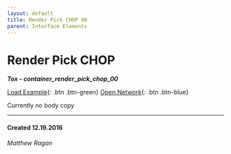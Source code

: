 ```yaml
---
layout: default
title: Render Pick CHOP 00
parent: Interface Elements
---
```


# Render Pick CHOP
***Tox - container_render_pick_chop_00***  

[Load Example](?remoteTox=https://github.com/raganmd/touchdesigner-community-examples-code/blob/main/tox/container_render_pick_chop-00.tox?raw=true){: .btn .btn-green} [Open Network](?openNetwork=True){: .btn .btn-blue}

Currently no body copy 

---
#### Created 12.19.2016
*Matthew Ragan*